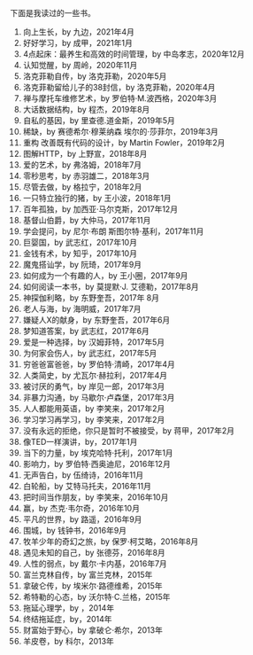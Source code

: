下面是我读过的一些书。

1. 向上生长，by 九边，2021年4月
2. 好好学习，by 成甲，2021年1月
3. 4点起床：最养生和高效的时间管理，by  中岛孝志，2020年12月
4. 认知觉醒，by 周岭，2020年11月
5. 洛克菲勒自传，by 洛克菲勒，2020年5月
6. 洛克菲勒留给儿子的38封信，by 洛克菲勒，2020年4月
7. 禅与摩托车维修艺术，by 罗伯特·M.波西格，2020年3月
8. 大话数据结构，by 程杰，2019年8月
9. 自私的基因，by 里查德.道金斯，2019年5月
10. 稀缺，by  赛德希尔·穆莱纳森 埃尔的·莎菲尔，2019年3月
11. 重构 改善既有代码的设计，by Martin Fowler，2019年2月
12. 图解HTTP，by  上野宣，2018年8月
13. 爱的艺术，by 弗洛姆，2018年7月
14. 零秒思考，by 赤羽雄二，2018年3月
15. 尽管去做，by 格拉宁，2018年2月
16. 一只特立独行的猪，by 王小波，2018年1月
17. 百年孤独，by 加西亚·马尔克斯，2017年12月
18. 基督山伯爵，by 大仲马，2017年11月
19. 学会提问，by 尼尔·布朗 斯图尔特·基利，2017年11月
20. 巨婴国，by 武志红，2017年10月
21. 金钱有术，by 知乎，2017年10月
22. 魔鬼搭讪学，by 阮琦，2017年9月
23. 如何成为一个有趣的人，by 王小圈，2017年9月
24. 如何阅读一本书，by 莫提默·J. 艾德勒，2017年8月
25. 神探伽利略，by 东野奎吾，2017年 8月
26. 老人与海，by 海明威，2017年7月
27. 嫌疑人X的献身，by 东野奎吾，2017年6月
28. 梦知道答案，by 武志红，2017年6月
29. 爱是一种选择，by 汉姆菲特，2017年5月
30. 为何家会伤人，by 武志红，2017年5月
31. 穷爸爸富爸爸，by 罗伯特·清崎，2017年4月
32. 人类简史，by 尤瓦尔·赫拉利，2017年4月
33. 被讨厌的勇气，by 岸见一郎，2017年3月
34. 非暴力沟通，by 马歇尔·卢森堡，2017年3月
35. 人人都能用英语，by 李笑来，2017年2月
36. 学习学习再学习，by 李笑来，2017年2月
37. 没有永远的拒绝，你只是暂时不被接受，by 蒋甲，2017年2月
38. 像TED一样演讲，by，2017年1月
39. 当下的力量，by 埃克哈特·托利，2017年1月
40. 影响力，by 罗伯特·西奥迪尼，2016年12月
41. 无声告白，by 伍绮诗，2016年11月
42. 白轮船，by 艾特马托夫，2016年11月
43. 把时间当作朋友，by 李笑来，2016年10月
44. 赢，by 杰克·韦尔奇，2016年10月
45. 平凡的世界，by  路遥，2016年9月
46. 围城，by 钱钟书，2016年9月
47. 牧羊少年的奇幻之旅，by 保罗·柯艾略，2016年8月
48. 遇见未知的自己，by 张德芬，2016年8月
49. 人性的弱点，by 戴尔·卡内基，2016年7月
50. 富兰克林自传，by 富兰克林，2015年
51. 拿破仑传，by 埃米尔·路德维希，2015年
52. 希特勒的心态，by  沃尔特·C.兰格，2015年
53. 拖延心理学，by ，2014年
54. 终结拖延症，by，2014年
55. 财富始于野心，by 拿破仑·希尔，2013年
56. 羊皮卷，by 科尔，2013年
